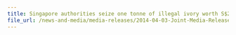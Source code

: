 ```yaml
---
title: Singapore authorities seize one tonne of illegal ivory worth S$2m
file_url: /news-and-media/media-releases/2014-04-03-Joint-Media-Release.pdf
---
```


